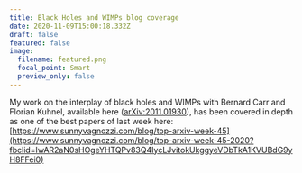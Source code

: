 ```yaml
---
title: Black Holes and WIMPs blog coverage
date: 2020-11-09T15:00:18.332Z
draft: false
featured: false
image:
  filename: featured.png
  focal_point: Smart
  preview_only: false
---
```

My work on the interplay of black holes and WIMPs with Bernard Carr and Florian Kuhnel, available here ([arXiv:2011.01930](https://arxiv.org/abs/2011.01930)), has been covered in depth as one of the best papers of last week here: [https://www.sunnyvagnozzi.com/blog/top-arxiv-week-45](https://www.sunnyvagnozzi.com/blog/top-arxiv-week-45-2020?fbclid=IwAR2aN0sHOgeYHTQPv83Q4IycLJvitokUkggyeVDbTkA1KVUBdG9yH8FFei0)
